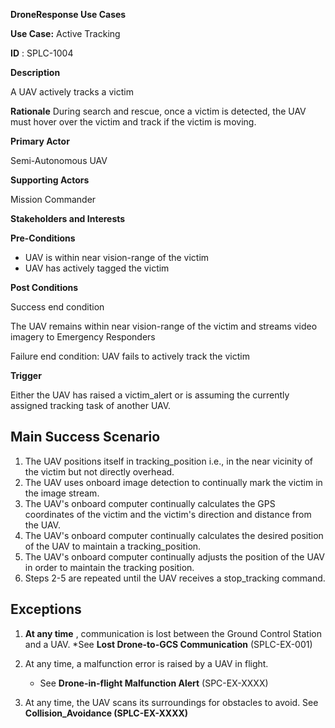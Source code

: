 **DroneResponse Use Cases**

**Use Case:** Active Tracking

**ID** : SPLC-1004

**Description**

A UAV actively tracks a victim

**Rationale**
During search and rescue, once a victim is detected, the UAV must hover over the victim and track if the victim is moving.

**Primary Actor**

Semi-Autonomous UAV

**Supporting Actors**

Mission Commander

**Stakeholders and Interests**

**Pre-Conditions**

- UAV is within near vision-range of the victim
- UAV has actively tagged the victim

**Post Conditions**

Success end condition

The UAV remains within near vision-range of the victim and streams video imagery to Emergency Responders

Failure end condition:
 UAV fails to actively track the victim

**Trigger**

Either the UAV has raised a victim\_alert or is assuming the currently assigned tracking task of another UAV.

## Main Success Scenario

1. The UAV positions itself in tracking\_position i.e., in the near vicinity of the victim but not directly overhead.
2. The UAV uses onboard image detection to continually mark the victim in the image stream.
3. The UAV&#39;s onboard computer continually calculates the GPS coordinates of the victim and the victim&#39;s direction and distance from the UAV.
4. The UAV&#39;s onboard computer continually calculates the desired position of the UAV to maintain a tracking\_position.
5. The UAV&#39;s onboard computer continually adjusts the position of the UAV in order to maintain the tracking position.
6. Steps 2-5 are repeated until the UAV receives a stop\_tracking command.

## Exceptions

1. **At any time** , communication is lost between the Ground Control Station and a UAV.
   *See **Lost Drone-to-GCS Communication** (SPLC-EX-001)

1. At any time, a malfunction error is raised by a UAV in flight.
   * See **Drone-in-flight Malfunction Alert** (SPC-EX-XXXX)

2. At any time, the UAV scans its surroundings for obstacles to avoid. See **Collision\_Avoidance (SPLC-EX-XXXX)**